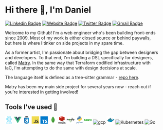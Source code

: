 
# Hi there 👋, I'm Daniel

[![Linkedin Badge](https://img.shields.io/badge/-vaughndaniel-blue?style=flat&logo=Linkedin&logoColor=white&link=https://www.linkedin.com/in/vaughndaniel/)](https://www.linkedin.com/in/vaughndaniel/)
[![Website Badge](https://img.shields.io/badge/-danielvaughn.dev-47CCCC?style=flat&logo=Google-Chrome&logoColor=white&link=https://danielvaughn.dev)](https://danielvaughn.dev)
[![Twitter Badge](https://img.shields.io/badge/-@danielvaughn-1ca0f1?style=flat&labelColor=1ca0f1&logo=twitter&logoColor=white&link=https://twitter.com/danielvaughn)](https://twitter.com/danielvaughn)
[![Gmail Badge](https://img.shields.io/badge/-danielbvaughn-c14438?style=flat&logo=Gmail&logoColor=white&link=mailto:danielbvaughn@gmail.com)](mailto:danielbvaughn@gmail.com)

Welcome to my Github!
I'm a web engineer who's been building front-ends since 2009.
Most of my work is either closed source or behind paywalls, but here is where I tinker on side projects in my spare time.

As a former artist, I'm passionate about bridging the gap between designers and developers.
To that end, I'm building a DSL specifically for designers, called [Matry](https://github.com/matry).
In the same way that Terraform codified infrastructure with IaC, I'm attempting to do the same with design decisions at scale.

The language itself is defined as a tree-sitter grammar - [repo here](https://github.com/matry/tree-sitter-matry).

Matry has been my main side project for several years now - reach out if you're interested in getting involved!

<h2>Tools I've used 🚀</h2>
<p align="left">
<img src="https://raw.githubusercontent.com/devicons/devicon/master/icons/react/react-original-wordmark.svg" alt="react" width="25" height="25" />
<img src="https://raw.githubusercontent.com/devicons/devicon/master/icons/vuejs/vuejs-original.svg" alt="vue" width="25" height="25" />
<img src="https://raw.githubusercontent.com/devicons/devicon/master/icons/css3/css3-original-wordmark.svg" alt="css3" width="25" height="25" />
<img src="https://raw.githubusercontent.com/devicons/devicon/master/icons/javascript/javascript-original.svg" alt="javascript" width="25" height="25" />
<img src="https://raw.githubusercontent.com/devicons/devicon/master/icons/typescript/typescript-original.svg" alt="typescript" width="25" height="25" />
<img src="https://raw.githubusercontent.com/devicons/devicon/master/icons/mongodb/mongodb-original.svg" alt="mongodb" width="25" height="25" />
<img src="https://raw.githubusercontent.com/devicons/devicon/master/icons/redis/redis-original-wordmark.svg" alt="redis" width="25" height="25" />
<img src="https://raw.githubusercontent.com/devicons/devicon/master/icons/nodejs/nodejs-original-wordmark.svg" alt="nodejs" width="25" height="25" />
<img src="https://raw.githubusercontent.com/devicons/devicon/master/icons/python/python-original-wordmark.svg" alt="python" width="25" height="25" />
<img src="https://raw.githubusercontent.com/devicons/devicon/master/icons/nginx/nginx-original.svg" alt="nginx" width="25" height="25" />
<img src="https://www.vectorlogo.zone/logos/google_cloud/google_cloud-icon.svg" alt="gcp" width="25" height="25" />
<img src="https://raw.githubusercontent.com/devicons/devicon/master/icons/docker/docker-original.svg" alt="Docker" width="25" height="25" />
<img src="https://www.vectorlogo.zone/logos/kubernetes/kubernetes-icon.svg" alt="Kubernetes" width="25" height="25" />
<img src="https://cdn.jsdelivr.net/gh/devicons/devicon/icons/go/go-original.svg" alt="Go" width="25" height="25" />
</p>
